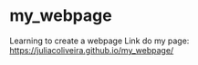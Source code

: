 # my_webpage
Learning to create a webpage
Link do my page: https://juliacoliveira.github.io/my_webpage/
